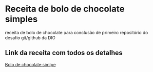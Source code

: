 # Receita de bolo de chocolate simples
receita de bolo de chocolate para conclusão de primeiro repositório do desafio git/github da DIO

## Link da receita com todos os detalhes
[Bolo de chocolate simlpe](https://receitas.globo.com/receita-de-bolo-de-chocolate-simples-523f648f4d38856bdc000043.ghtml)
